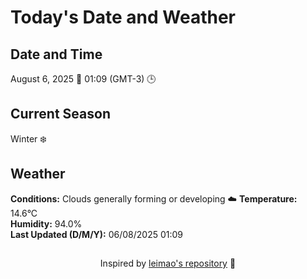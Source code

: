  # Today's Date and Weather
    
## Date and Time
August 6, 2025 📅
01:09 (GMT-3) 🕒

## Current Season
Winter ❄️
## Weather 
**Conditions:** Clouds generally forming or developing ☁️
**Temperature:** 14.6°C  
**Humidity:** 94.0%  
**Last Updated (D/M/Y):** 06/08/2025 01:09
##
<div align="center">Inspired by <a href="https://github.com/leimao/What-Is-The-Date-Today">leimao's repository</a> 🌱</div>
